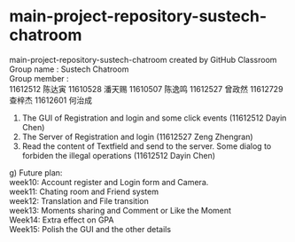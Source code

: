 # main-project-repository-sustech-chatroom
main-project-repository-sustech-chatroom created by GitHub Classroom   
Group name : Sustech Chatroom   
Group member :   
            11612512 陈达寅
            11610528 潘天赐
            11610507 陈逸鸣
            11612527 曾政然
            11612729 查梓杰
            11612601 何治成   
      
1. The GUI of Registration and login and some click events (11612512 Dayin Chen)   
2. The Server of Registration and login (11612527 Zeng Zhengran)   
3. Read the content of Textfield and send to the server. Some dialog to forbiden the illegal operations (11612512 Dayin Chen)   


g) Future plan:   
   week10: Account register and Login form and Camera.   
   week11: Chating room and Friend system   
   week12: Translation and File transition   
   week13: Moments sharing and Comment or Like the Moment   
   Week14: Extra effect on GPA   
   Week15: Polish the GUI and the other details   
